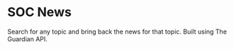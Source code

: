 # SOC News

Search for any topic and bring back the news for that topic. 
Built using The Guardian API.
